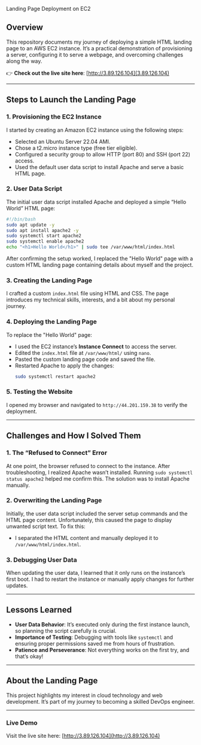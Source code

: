 Landing Page Deployment on EC2

## **Overview**  
This repository documents my journey of deploying a simple HTML landing page to an AWS EC2 instance. It’s a practical demonstration of provisioning a server, configuring it to serve a webpage, and overcoming challenges along the way.  

👉 **Check out the live site here**: [http://3.89.126.104](3.89.126.104)  

---

## **Steps to Launch the Landing Page**  

### 1. **Provisioning the EC2 Instance**  
I started by creating an Amazon EC2 instance using the following steps:  
- Selected an Ubuntu Server 22.04 AMI.  
- Chose a t2.micro instance type (free tier eligible).  
- Configured a security group to allow HTTP (port 80) and SSH (port 22) access.  
- Used the default user data script to install Apache and serve a basic HTML page.  

### 2. **User Data Script**  
The initial user data script installed Apache and deployed a simple “Hello World” HTML page:  
```bash
#!/bin/bash
sudo apt update -y
sudo apt install apache2 -y
sudo systemctl start apache2
sudo systemctl enable apache2
echo "<h1>Hello World</h1>" | sudo tee /var/www/html/index.html
```

After confirming the setup worked, I replaced the "Hello World" page with a custom HTML landing page containing details about myself and the project.  

### 3. **Creating the Landing Page**  
I crafted a custom `index.html` file using HTML and CSS. The page introduces my technical skills, interests, and a bit about my personal journey.  

### 4. **Deploying the Landing Page**  
To replace the "Hello World" page:  
- I used the EC2 instance’s **Instance Connect** to access the server.  
- Edited the `index.html` file at `/var/www/html/` using `nano`.  
- Pasted the custom landing page code and saved the file.  
- Restarted Apache to apply the changes:  
  ```bash
  sudo systemctl restart apache2
  ```

### 5. **Testing the Website**  
I opened my browser and navigated to `http://44.201.159.38` to verify the deployment.  

---

## **Challenges and How I Solved Them**  

### **1. The “Refused to Connect” Error**  
At one point, the browser refused to connect to the instance. After troubleshooting, I realized Apache wasn’t installed. Running `sudo systemctl status apache2` helped me confirm this. The solution was to install Apache manually.  

### **2. Overwriting the Landing Page**  
Initially, the user data script included the server setup commands and the HTML page content. Unfortunately, this caused the page to display unwanted script text. To fix this:  
- I separated the HTML content and manually deployed it to `/var/www/html/index.html`.  

### **3. Debugging User Data**  
When updating the user data, I learned that it only runs on the instance’s first boot. I had to restart the instance or manually apply changes for further updates.  

---

## **Lessons Learned**  
- **User Data Behavior**: It’s executed only during the first instance launch, so planning the script carefully is crucial.  
- **Importance of Testing**: Debugging with tools like `systemctl` and ensuring proper permissions saved me from hours of frustration.  
- **Patience and Perseverance**: Not everything works on the first try, and that’s okay!  

---

## **About the Landing Page**  
This project highlights my interest in cloud technology and web development. It’s part of my journey to becoming a skilled DevOps engineer.  

---

### **Live Demo**  
Visit the live site here: [http://3.89.126.104](http://3.89.126.104)  
